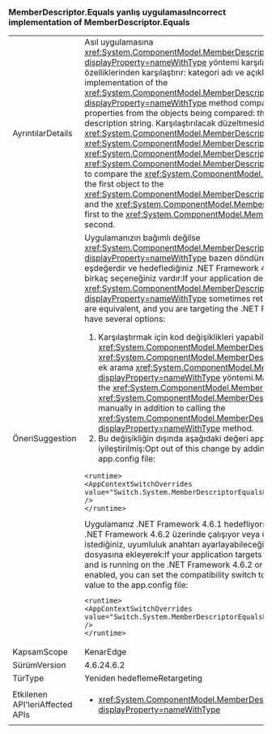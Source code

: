 ### <a name="incorrect-implementation-of-memberdescriptorequals"></a><span data-ttu-id="52bf6-101">MemberDescriptor.Equals yanlış uygulaması</span><span class="sxs-lookup"><span data-stu-id="52bf6-101">Incorrect implementation of MemberDescriptor.Equals</span></span>

|   |   |
|---|---|
|<span data-ttu-id="52bf6-102">Ayrıntılar</span><span class="sxs-lookup"><span data-stu-id="52bf6-102">Details</span></span>|<span data-ttu-id="52bf6-103">Asıl uygulamasına <xref:System.ComponentModel.MemberDescriptor.Equals%2A?displayProperty=nameWithType> yöntemi karşılaştırılan nesneleri iki farklı dize özelliklerinden karşılaştırır: kategori adı ve açıklama dizesi.</span><span class="sxs-lookup"><span data-stu-id="52bf6-103">The original implementation of the <xref:System.ComponentModel.MemberDescriptor.Equals%2A?displayProperty=nameWithType> method compares two different string properties from the objects being compared: the category name and the description string.</span></span> <span data-ttu-id="52bf6-104">Karşılaştırılacak düzeltmesidir <xref:System.ComponentModel.MemberDescriptor.Category> ilk nesnenin <xref:System.ComponentModel.MemberDescriptor.Category> ikinci biri ve <xref:System.ComponentModel.MemberDescriptor.Description> ilk için <xref:System.ComponentModel.MemberDescriptor.Description> saniye.</span><span class="sxs-lookup"><span data-stu-id="52bf6-104">The fix is to compare the <xref:System.ComponentModel.MemberDescriptor.Category> of the first object to the <xref:System.ComponentModel.MemberDescriptor.Category> of the second one, and the <xref:System.ComponentModel.MemberDescriptor.Description> of the first to the <xref:System.ComponentModel.MemberDescriptor.Description> of the second.</span></span>|
|<span data-ttu-id="52bf6-105">Öneri</span><span class="sxs-lookup"><span data-stu-id="52bf6-105">Suggestion</span></span>|<span data-ttu-id="52bf6-106">Uygulamanızın bağımlı değilse <xref:System.ComponentModel.MemberDescriptor.Equals%2A?displayProperty=nameWithType> bazen döndüren <code>false</code> zaman tanımlayıcıları eşdeğerdir ve hedeflediğiniz .NET Framework 4.6.2 veya sonraki sürümlerde, birkaç seçeneğiniz vardır:</span><span class="sxs-lookup"><span data-stu-id="52bf6-106">If your application depends on <xref:System.ComponentModel.MemberDescriptor.Equals%2A?displayProperty=nameWithType> sometimes returning <code>false</code> when descriptors are equivalent, and you are targeting the .NET Framework 4.6.2 or later, you have several options:</span></span><ol><li><span data-ttu-id="52bf6-107">Karşılaştırmak için kod değişiklikleri yapabilir <xref:System.ComponentModel.MemberDescriptor.Category> ve <xref:System.ComponentModel.MemberDescriptor.Description> alanlara el ile ek arama <xref:System.ComponentModel.MemberDescriptor.Equals%2A?displayProperty=nameWithType> yöntemi.</span><span class="sxs-lookup"><span data-stu-id="52bf6-107">Make code changes to compare the <xref:System.ComponentModel.MemberDescriptor.Category> and <xref:System.ComponentModel.MemberDescriptor.Description> fields manually in addition to calling the <xref:System.ComponentModel.MemberDescriptor.Equals%2A?displayProperty=nameWithType> method.</span></span></li><li><span data-ttu-id="52bf6-108">Bu değişikliğin dışında aşağıdaki değeri app.config dosyasına ekleyerek iyileştirilmiş:</span><span class="sxs-lookup"><span data-stu-id="52bf6-108">Opt out of this change by adding the following value to the app.config file:</span></span></li></ol><pre><code class="lang-xml">&lt;runtime&gt;&#13;&#10;&lt;AppContextSwitchOverrides value=&quot;Switch.System.MemberDescriptorEqualsReturnsFalseIfEquivalent=true&quot; /&gt;&#13;&#10;&lt;/runtime&gt;&#13;&#10;</code></pre><span data-ttu-id="52bf6-109">Uygulamanız .NET Framework 4.6.1 hedefliyorsa veya önceki bir sürümü ve .NET Framework 4.6.2 üzerinde çalışıyor veya üzeri ve bu değişiklik etkin istediğiniz, uyumluluk anahtarı ayarlayabileceğiniz <code>false</code> şu değeri app.config dosyasına ekleyerek:</span><span class="sxs-lookup"><span data-stu-id="52bf6-109">If your application targets .NET Framework 4.6.1 or earlier and is running on the .NET Framework 4.6.2 or later and you want this change enabled, you can set the compatibility switch to <code>false</code> by adding the following value to the app.config file:</span></span><pre><code class="lang-xml">&lt;runtime&gt;&#13;&#10;&lt;AppContextSwitchOverrides value=&quot;Switch.System.MemberDescriptorEqualsReturnsFalseIfEquivalent=false&quot; /&gt;&#13;&#10;&lt;/runtime&gt;&#13;&#10;</code></pre>|
|<span data-ttu-id="52bf6-110">Kapsam</span><span class="sxs-lookup"><span data-stu-id="52bf6-110">Scope</span></span>|<span data-ttu-id="52bf6-111">Kenar</span><span class="sxs-lookup"><span data-stu-id="52bf6-111">Edge</span></span>|
|<span data-ttu-id="52bf6-112">Sürüm</span><span class="sxs-lookup"><span data-stu-id="52bf6-112">Version</span></span>|<span data-ttu-id="52bf6-113">4.6.2</span><span class="sxs-lookup"><span data-stu-id="52bf6-113">4.6.2</span></span>|
|<span data-ttu-id="52bf6-114">Tür</span><span class="sxs-lookup"><span data-stu-id="52bf6-114">Type</span></span>|<span data-ttu-id="52bf6-115">Yeniden hedefleme</span><span class="sxs-lookup"><span data-stu-id="52bf6-115">Retargeting</span></span>|
|<span data-ttu-id="52bf6-116">Etkilenen API'leri</span><span class="sxs-lookup"><span data-stu-id="52bf6-116">Affected APIs</span></span>|<ul><li><xref:System.ComponentModel.MemberDescriptor.Equals(System.Object)?displayProperty=nameWithType></li></ul>|

